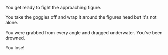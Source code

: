 You get ready to fight the approaching figure.

You take the goggles off and wrap it around the figures head but it's not alone. 

You were grabbed from every angle and dragged underwater. You've been drowned. 

You lose!